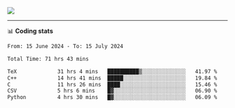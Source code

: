 <picture>
  <source
  srcset="https://github-readme-stats.vercel.app/api?username=sant0s12&show_icons=true&theme=dark"
  media="(prefers-color-scheme: dark)"
  />
  <source
  srcset="https://github-readme-stats.vercel.app/api?username=sant0s12&show_icons=true"
  media="(prefers-color-scheme: light)"
  />
  <img src="https://github-readme-stats.vercel.app/api?username=sant0s12&show_icons=true" />
</picture>

---

📊 **Coding stats**

<!--START_SECTION:waka-->

```txt
From: 15 June 2024 - To: 15 July 2024

Total Time: 71 hrs 43 mins

TeX             31 hrs 4 mins   ██████████▒░░░░░░░░░░░░░░   41.97 %
C++             14 hrs 41 mins  █████░░░░░░░░░░░░░░░░░░░░   19.84 %
C               11 hrs 26 mins  ████░░░░░░░░░░░░░░░░░░░░░   15.46 %
CSV             5 hrs 6 mins    █▓░░░░░░░░░░░░░░░░░░░░░░░   06.90 %
Python          4 hrs 30 mins   █▓░░░░░░░░░░░░░░░░░░░░░░░   06.09 %
```

<!--END_SECTION:waka-->
